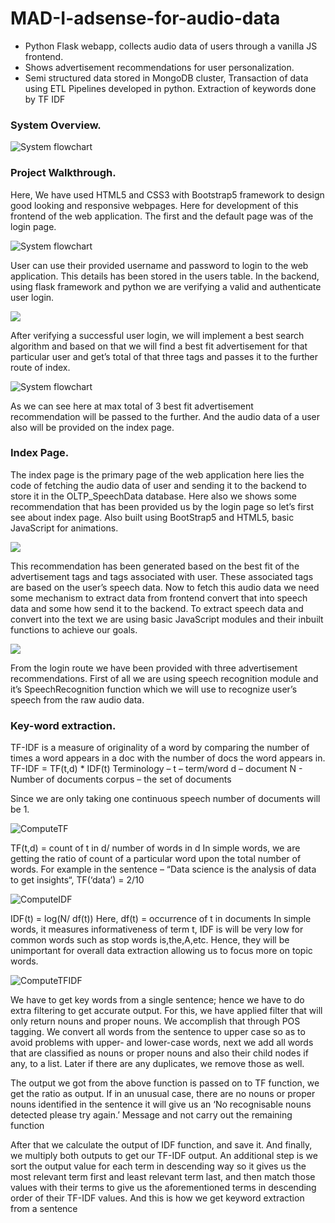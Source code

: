 # MAD-I-adsense-for-audio-data
 * Python Flask webapp, collects audio data of users through a vanilla JS frontend.
 * Shows advertisement recommendations for user personalization. 
 * Semi structured data stored in MongoDB cluster, Transaction of data using ETL Pipelines developed in python. Extraction of keywords done by TF IDF

### System Overview.
![System flowchart](https://github.com/AdityaLakkad/MAD-I-adsense-for-audio-data/blob/main/Project%20Docs/ProgressModel2.drawio.png)

### Project Walkthrough.
Here, We have used HTML5 and CSS3 with Bootstrap5 framework to design good looking and responsive webpages. Here for development of this frontend of the web application. The first and the default page was of the login page.

![System flowchart](https://github.com/AdityaLakkad/MAD-I-adsense-for-audio-data/blob/main/Project%20Docs/Picture1.jpg)

User can use their provided username and password to login to the web application. This details has been stored in the users table. In the backend, using flask framework and python we are verifying a valid and authenticate user login.

![](https://github.com/AdityaLakkad/MAD-I-adsense-for-audio-data/blob/main/Project%20Docs/carbon.png)

After verifying a successful user login, we will implement a best search algorithm and based on that we will find a best fit advertisement for that particular user and get’s total of that three tags and passes it to the further route of index.

![System flowchart](https://github.com/AdityaLakkad/MAD-I-adsense-for-audio-data/blob/main/Project%20Docs/Picture3.jpg)

As we can see here at max total of 3 best fit advertisement recommendation will be passed to the further. And the audio data of a user also will be provided on the index page.

### Index Page.
The index page is the primary page of the web application here lies the code of fetching the audio data of user and sending it to the backend to store it in the OLTP_SpeechData database. Here also we shows some recommendation that has been provided us by the login page so let’s first see about index page. Also built using BootStrap5 and HTML5, basic JavaScript for animations.

![](https://github.com/AdityaLakkad/MAD-I-adsense-for-audio-data/blob/main/Project%20Docs/Picture2.jpg)

This recommendation has been generated based on the best fit of the advertisement tags and tags associated with user. These associated tags are based on the user’s speech data.
Now to fetch this audio data we need some mechanism to extract data from frontend convert that into speech data and some how send it to the backend. To extract speech data and convert into the text we are using basic JavaScript modules and their inbuilt functions to achieve our goals.

![](https://github.com/AdityaLakkad/MAD-I-adsense-for-audio-data/blob/main/Project%20Docs/carbon2.png)

From the login route we have been provided with three advertisement recommendations. First of all we are using speech recognition module and it’s SpeechRecognition function which we will use to recognize user’s speech from the raw audio data.


### Key-word extraction.
TF-IDF is a measure of originality of a word by comparing the number of times a word appears in a doc with the number of docs the word appears in.
TF-IDF = TF(t,d) * IDF(t)
Terminology – 
t – term/word
d – document
N -  Number of documents
corpus – the set of documents

Since we are only taking one continuous speech number of documents will be 1.

![ComputeTF](https://github.com/AdityaLakkad/MAD-I-adsense-for-audio-data/blob/main/Project%20Docs/computeTF.png)

TF(t,d) = count of t in d/ number of words in d
In simple words, we are getting the ratio of count of a particular word upon the total number of words. For example in the sentence – “Data science is the analysis of data to get insights“, 
TF(‘data’) = 2/10

![ComputeIDF](https://github.com/AdityaLakkad/MAD-I-adsense-for-audio-data/blob/main/Project%20Docs/computeIDF.png)

IDF(t) = log(N/ df(t))
Here, df(t) = occurrence of t in documents
In simple words, it measures informativeness of term t, IDF is will be very low for common words such as stop words is,the,A,etc. Hence, they will be unimportant for overall data extraction allowing us to focus more on topic words.

![ComputeTFIDF](https://github.com/AdityaLakkad/MAD-I-adsense-for-audio-data/blob/main/Project%20Docs/computetfidf%20and%20topic%20extraction.png/)

We have to get key words from a single sentence; hence we have to do extra filtering to get accurate output. For this, we have applied filter that will only return nouns and proper nouns. We accomplish that through POS tagging. We convert all words from the sentence to upper case so as to avoid problems with upper- and lower-case words, next we add all words that are classified as nouns or proper nouns and also their child nodes if any, to a list. Later if there are any duplicates, we remove those as well.

The output we got from the above function is passed on to TF function, we get the ratio as output. If in an unusual case, there are no nouns or proper nouns identified in the sentence it will give us an ‘No recognisable nouns detected please try again.’ Message and not carry out the remaining function

After that we calculate the output of IDF function, and save it. And finally, we multiply both outputs to get our TF-IDF output. An additional step is we sort the output value for each term in descending way so it gives us the most relevant term first and least relevant term last, and then match those values with their terms to give us the aforementioned terms in descending order of their TF-IDF values. And this is how we get keyword extraction from a sentence

